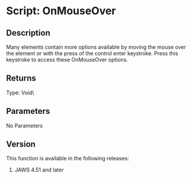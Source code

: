 # Script: OnMouseOver

## Description

Many elements contain more options available by moving the mouse over
the element or with the press of the control enter keystroke. Press this
keystroke to access these OnMouseOver options.

## Returns

Type: Void\

## Parameters

No Parameters

## Version

This function is available in the following releases:

1.  JAWS 4.51 and later
